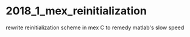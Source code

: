 # 2018_1_mex_reinitialization
rewrite reinitialization scheme in mex C to remedy matlab's slow speed

